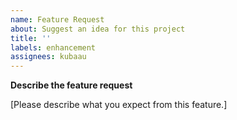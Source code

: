 ```yaml
---
name: Feature Request
about: Suggest an idea for this project
title: ''
labels: enhancement
assignees: kubaau
---
```


**Describe the feature request**

[Please describe what you expect from this feature.]
